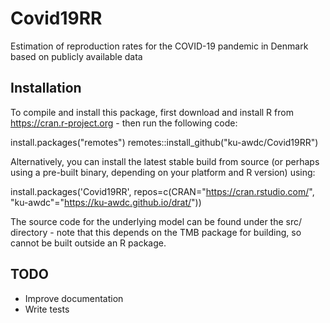 # Covid19RR
Estimation of reproduction rates for the COVID-19 pandemic in Denmark based on publicly available data

## Installation

To compile and install this package, first download and install R from https://cran.r-project.org - then run the following code:

install.packages("remotes")
remotes::install_github("ku-awdc/Covid19RR")

Alternatively, you can install the latest stable build from source (or perhaps using a pre-built binary, depending on your platform and R version) using:

install.packages('Covid19RR', repos=c(CRAN="https://cran.rstudio.com/", "ku-awdc"="https://ku-awdc.github.io/drat/"))

The source code for the underlying model can be found under the src/ directory - note that this depends on the TMB package for building, so cannot be built outside an R package.  

## TODO

- Improve documentation
- Write tests
